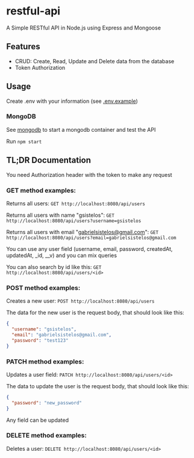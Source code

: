 # restful-api

A Simple RESTful API in Node.js using Express and Mongoose

## Features

- CRUD: Create, Read, Update and Delete data from the database
- Token Authorization

## Usage

Create .env with your information (see [.env.example](https://github.com/gsistelos/restful-api/blob/main/.env.example))

### MongoDB

See [mongodb](https://github.com/gsistelos/restful-api/tree/main/mongodb) to start a mongodb container and test the API

Run `npm start`

## TL;DR Documentation

You need Authorization header with the token to make any request

### GET method examples:

Returns all users: `GET http://localhost:8080/api/users`

Returns all users with name "gsistelos": `GET http://localhost:8080/api/users?username=gsistelos`

Returns all users with email "gabrielsistelos@gmail.com": `GET http://localhost:8080/api/users?email=gabrielsistelos@gmail.com`

You can use any user field (username, email, password, createdAt, updatedAt, _id, __v) and you can mix queries

You can also search by id like this: `GET http://localhost:8080/api/users/<id>`

### POST method examples:

Creates a new user: `POST http://localhost:8080/api/users`

The data for the new user is the request body, that should look like this:
```json
{
  "username": "gsistelos",
  "email": "gabrielsistelos@gmail.com",
  "password": "test123"
}
```

### PATCH method examples:

Updates a user field: `PATCH http://localhost:8080/api/users/<id>`

The data to update the user is the request body, that should look like this:
```json
{
  "password": "new_password"
}
```

Any field can be updated

### DELETE method examples:

Deletes a user: `DELETE http://localhost:8080/api/users/<id>`

